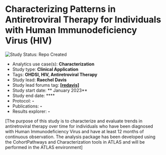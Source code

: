 Characterizing Patterns in Antiretroviral Therapy for Individuals with Human Immunodeficiency Virus (HIV)
=============

<img src="https://img.shields.io/badge/Study%20Status-Repo%20Created-lightgray.svg" alt="Study Status: Repo Created">

- Analytics use case(s): **Characterization**
- Study type: **Clinical Application**
- Tags: **OHDSI, HIV, Antiretroviral Therapy**
- Study lead: **Raechel Davis**
- Study lead forums tag: **[[redavis]](https://forums.ohdsi.org/u/[redavis])**
- Study start date: ** January 2023**
- Study end date: ****
- Protocol: **-**
- Publications: **-**
- Results explorer: **-**

[The purpose of  this study is to characterize and evaluate trends in antiretroviral therapy over time for individuals who have been diagnosed with Human Immunodeficiency Virus and have at least 12 months of continuous observation. The analysis package has been developed using the CohortPathways and Characterization tools in ATLAS and will be performed in the ATLAS environment]
